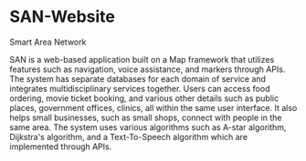 # SAN-Website
Smart Area Network

SAN is a web-based application built on a Map framework that utilizes features such as navigation, voice assistance, and markers through APIs. The system has separate databases for each domain of service and integrates multidisciplinary services together. Users can access food ordering, movie ticket booking, and various other details such as public places, government offices, clinics, all within the same user interface. It also helps small businesses, such as small shops, connect with people in the same area. The system uses various algorithms such as A-star algorithm, Dijkstra's algorithm, and a Text-To-Speech algorithm which are implemented through APIs.
